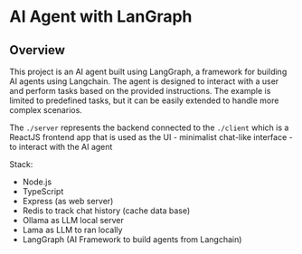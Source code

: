 # AI Agent with LanGraph

## Overview
This project is an AI agent built using LangGraph, a framework for building AI agents using Langchain. The agent is designed to interact with a user and perform tasks based on the provided instructions. The example is limited to predefined tasks, but it can be easily extended to handle more complex scenarios.

The `./server` represents the backend connected to the `./client` which is a ReactJS frontend app that is used as the UI - minimalist chat-like interface -  to interact with the AI agent

Stack:
- Node.js
- TypeScript
- Express (as web server)
- Redis to track chat history (cache data base)
- Ollama as LLM local server
- Lama as LLM to ran locally
- LangGraph (AI Framework to build agents from Langchain)